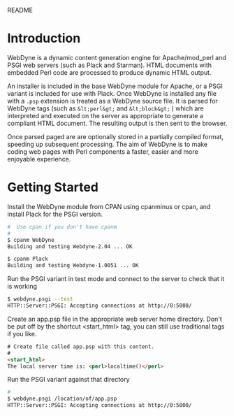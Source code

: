README

# Introduction #

WebDyne is a dynamic content generation engine for Apache/mod_perl and PSGI web servers \(such as Plack and Starman). HTML documents with
 embedded Perl code are processed to produce dynamic HTML output. 

An installer is included in the base WebDyne module for Apache, or a PSGI variant is included for use with Plack. Once WebDyne is installed any
 file with a  `.psp`  extension is treated as a WebDyne source file. It is parsed for WebDyne tags \(such as `&lt;perl&gt;`  and  `&lt;block&gt;` ) which are interpreted and executed on the server as appropriate to generate a
 compliant HTML document. The resulting output is then sent to the browser.

Once parsed paged are are optionally stored in a partially compiled format, speeding up subsequent processing. The aim of WebDyne is to make
 coding web pages with Perl components a faster, easier and more enjoyable
 experience.

# Getting Started #

Install the WebDyne module from CPAN using cpanminus or cpan, and install Plack for the PSGI version.

```bash
#  Use cpan if you don't have cpanm
#
$ cpanm WebDyne
Building and testing Webdyne-2.04 ... OK

$ cpanm Plack
Building and testing Webdyne-1.0051 ... OK
```

Run the PSGI variant in test mode and connect to the server to check that it is working

```bash
$ webdyne.psgi --test
HTTP::Server::PSGI: Accepting connections at http://0:5000/
```

Create an app.psp file in the appropriate web server home directory. Don&#39;t be put off by the shortcut &lt;start_html&gt; tag, you can still use
 traditional tags if you like.

```html
# Create file called app.psp with this content.
#
<start_html>
The local server time is: <perl>localtime()</perl>
```

Run the PSGI variant against that directory

```bash
# 
$ webdyne.psgi /location/of/app.psp
HTTP::Server::PSGI: Accepting connections at http://0:5000/

```

